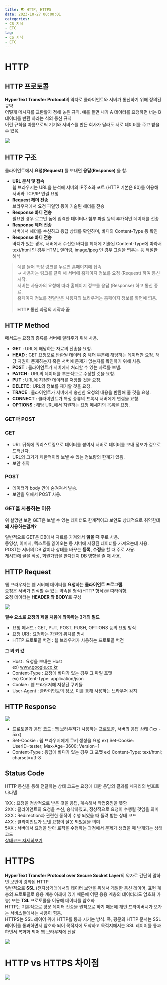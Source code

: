 ```yaml
---
title: 🌏 HTTP, HTTPS
date: 2023-10-27 00:00:01
categories:
- CS 지식
- ETC
tag:
- CS 지식
- ETC
---
```


# HTTP
## HTTP 프로토콜
**HyperText Transfer Protocol**의 약자로 클라이언트와 서버가 통신하기 위해 정의된 규약<br/>
어떻게 메시지를 교환할지 정해 놓은 규칙. 예를 들면 내가 A 데이터를 요청하면 너는 B 데이터를 반환 하라는 식의 통신 규칙<br/>
이런 규칙을 따름으로써 기기와 서비스를 만든 회사가 달라도 서로 데이터를 주고 받을 수 있음.

![](/assets/images/cs/HTTP.gif)

## HTTP 구조
클라이언트에서 **요청(Request)** 를 보내면 **응답(Response)** 을 함.
- **URL 분석 및 접속**<br/>
  웹 브라우저는 URL을 분석해 서버의 IP주소와 포트 (HTTP 기본은 80)를 이용해 서버와 TCP/IP 연결 요청
- **Request 헤더 전송**<br/>
  브라우저에서 요청 파일명 등이 기술된 헤더를 전송
- **Response 바디 전송**<br/>
  필요한 경우 로그인 폼에 입력한 데이터나 첨부 파일 등의 추가적인 데이터를 전송
- **Response 헤더 전송**<br/>
  서버에서 헤더를 수신하고 응답 상태를 확인하며, 바디의 Content-Type 등 확인
- **Response 바디 전송**<br/>
  바디가 있는 경우, 서버에서 수신한 바디를 헤더에 기술된 Content-Type에 따라서 text/html 인 경우 HTML 렌더링,
  image/jpeg 인 경우 그림을 띄우는 등 적절한 해석

> 예를 들어 특정 링크를 누르면 홈페이지에 접속<br/>
  → 사용자는 링크를 클릭 해 서버에 홈페이지 정보를 요청 (Request) 하여 통신 시작.<br/>
    서버는 사용자의 요청에 따라 홈페이지 정보를 응답 (Response) 하고 통신 종료.<br/>
    홈페이지 정보를 전달받은 사용자의 브라우저는 홈페이지 정보를 화면에 띄움.<br/><br/>
    **HTTP 통신 과정의 시작과 끝**

## HTTP Method
메서드는 요청의 종류를 서버에 알려주기 위해 사용.
- **GET** : URL에 해당하는 자료의 전송을 요청.
- **HEAD** : GET 요청으로 반환될 데이터 중 헤더 부분에 해당하는 데이터만 요청. 해당 자원이 존재하는지 혹은 서버에 문제가 없는지를 
  확인하기 위해 사용.
- **POST** : 클라이언트가 서버에서 처리할 수 있는 자료를 보냄. 
- **PATCH** : URL의 데이터를 부분적으로 수정할 것을 요청. 
- **PUT** : URL에 지정한 데이터를 저장할 것을 요청. 
- **DELETE** : URL의 정보를 제거할 것을 요청. 
- **TRACE** : 클라이언트가 서버에게 송신한 요청의 내용을 반환해 줄 것을 요청. 
- **CONNECT** : 클라이언트가 특정 종류의 프록시 서버에게 연결을 요청. 
- **OPTIONS** : 해당 URL에서 지원하는 요청 메세지의 목록을 요청.

### GET과 POST
### GET
- URL 뒤쪽에 쿼리스트링으로 데이터를 붙여서 서버로 데이터를 보내 정보가 겉으로 드러난다.
- URL의 크기가 제한적이라 보낼 수 있는 정보량의 한계가 있음.
- 보안 취약

### POST
- 데이터가 body 안에 숨겨져서 발송.
- 보안을 위해서 POST 사용.

### GET을 사용하는 이유
위 설명만 보면 GET은 보낼 수 있는 데이터도 한계적이고 보안도 상대적으로 취약한데 **왜 사용하는걸까?**

일반적으로 GET은 DB에서 자료를 가져와서 **읽을 때** 주로 사용.<br/>
동영상, 이미지, 텍스트를 읽어오는 등 서버에 저장된 데이터를 가져오는데 사용.<br/>
POST는 서버의 DB 값이나 상태를 바꾸는 **등록, 수정**을 할 때 주로 사용.<br/>
게시판에 글을 작성, 회원가입을 한다던지 DB 영향을 줄 때 사용.

## HTTP Request
웹 브라우저는 웹 서버에 데이터를 **요청**하는 **클라이언트 프로그램**.<br/>
요청은 서버가 인식할 수 있는 약속된 형식(HTTP 형식)을 따라야함.<br/>
요청 데이터는 **HEADER 와 BODY**로 구성

![](/assets/images/cs/HTTPRequest.png)

**필수 요소로 요청의 제일 처음에 와야하는 3개의 필드**
- 요청 메서드 : GET, PUT, POST, PUSH, OPTIONS 등의 요청 방식
- 요청 URI : 요청하는 자원의 위치를 명시
- HTTP 프로토콜 버전 : 웹 브라우저가 사용하는 프로토콜 버전

**그 외 키 값**
- Host : 요청을 보내는 Host<br/>
  ex) www.google.co.kr
- Content-Type : 요청에 바디가 있는 경우 그 파일 포맷<br/>
  ex) Content-Type: application/json
- Cookie : 웹 브라우저에 저장된 쿠키들
- User-Agent : 클라이언트의 정보, 이를 통해 사용하는 브라우저 감지

## HTTP Response

![](/assets/images/cs/HTTPResponse.png)

- 프로토콜과 응답 코드 : 웹 브라우저가 사용하는 프로토콜, 서버의 응답 상태 (1xx - 5xx)
- Set-Cookie : 웹 브라우저에게 쿠키 생성을 요청
  ex) Set-Cookie: UserID=tester; Max-Age=3600; Version=1
- Content-Type : 응답에 바디가 있는 경우 그 포맷
  ex)  Content-Type: text/html; charset=utf-8

## Status Code
HTTP 통신을 통해 전달하는 상태 코드는 요청에 대한 응답의 결과를 세자리의 번호로 나타냄

1XX : 요청을 정상적으로 받은 것을 응답, 계속해서 작업중임을 뜻함<br/>
2XX : 클라이언트의 요청을 수신, 승낙하였고, 정상적으로 요청이 수행될 것임을 의미<br/>
3XX : Redirection과 관련한 동작이 수행 되었을 때 돌려 받는 상태 코드<br/>
4XX : 클라이언트가 보낸 요청이 잘못 되었음을 의미<br/>
5XX : 서버에서 요청을 받아 로직을 수행하는 과정에서 문제가 생겼을 때 받게되는 상태 코드<br/>
[상태코드 자세히보기](https://developer.mozilla.org/ko/docs/Web/HTTP/Reference/Status)

# HTTPS
**HyperText Transfer Protocol over Secure Socket Layer**의 약자로 간단히 말하면 보안이 강화된 HTTP<br/>
일반적으로 **SSL** (전자상거래에서의 데이터 보안을 위해서 개발한 통신 레이어, 표현 계층의 프로토콜로 응용 계층 아래에 있기 때문에 
어떤 응용 계층의 데이터라도 암호화 가능) 또는 **TSL** 프로토콜을 이용해 데이터를 암호화<br/>
HTTP는 기본적으로 평문 데이터 전송을 원칙으로 하기 때문에 개인 프라이버시가 오가는 서비스들에서는 사용이 힘듬.<br/>
HTTPS는 SSL 레이어 위에 HTTP를 통과 시키는 방식. 즉, 평문의 HTTP 문서는 SSL 레이어를 통과하면서 암호화 되어 목적지에 도착하고 목적지에서는 SSL 레이어를 통과하면서 복화화 되어 웹 브라우저에 전달

![](/assets/images/cs/HTTPS.png)

# HTTP vs HTTPS 차이점

![](/assets/images/cs/HTTPvsHTTPS.png)
